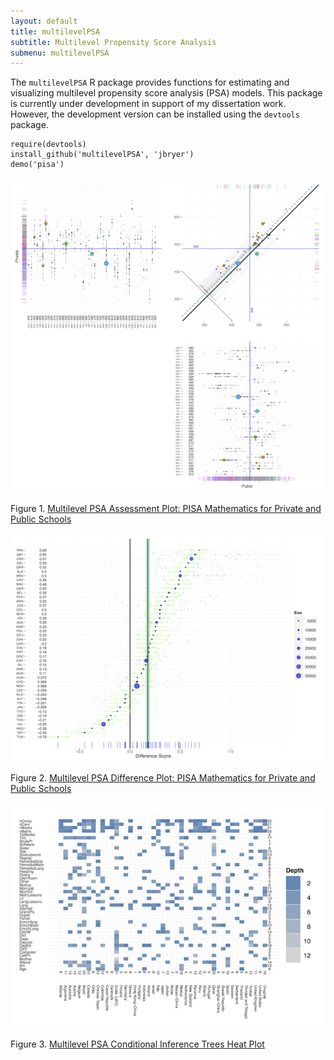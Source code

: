 ```yaml
---
layout: default
title: multilevelPSA
subtitle: Multilevel Propensity Score Analysis
submenu: multilevelPSA
---
```


The `multilevelPSA` R package provides functions for estimating and visualizing multilevel propensity score analysis (PSA) models. This package is currently under development in support of my dissertation work. However, the development version can be installed using the `devtools` package.

	require(devtools)
	install_github('multilevelPSA', 'jbryer')
	demo('pisa')
		
![PISA Mathematics](pisaMath.png)

Figure 1. [Multilevel PSA Assessment Plot: PISA Mathematics for Private and Public Schools](pisaMath.pdf)

![PISA Mathematics Difference Plot](pisaMathDiff.png)

Figure 2. [Multilevel PSA Difference Plot: PISA Mathematics for Private and Public Schools](pisaMathDiff.pdf)

![PISA Conditional Inference Tree Plot](pisaTreeHeat.png)

Figure 3. [Multilevel PSA Conditional Inference Trees Heat Plot](pisaTreeHeat.pdf)
